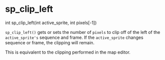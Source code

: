 # sp_clip_left

<Prototype>int sp_clip_left(int active_sprite, int pixels[-1])</Prototype>

`sp_clip_left()` gets or sets the number of `pixels` to clip off of the left of the `active_sprite's` sequence and frame. If the `active_sprite` changes sequence or frame, the clipping will remain.

This is equivalent to the clipping performed in the map editor.
